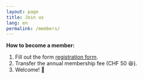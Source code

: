 ```yaml
---
layout: page
title: Join us
lang: en
permalink: /members/
---
```


**How to become a member:**

1. Fill out the form <a href="https://forms.gle/2YvZBTwMdkRZJ84v7" target="_blank">registration form</a>.
2. Transfer the annual membership fee (CHF 50 😆).
3. Welcome! 🎉
